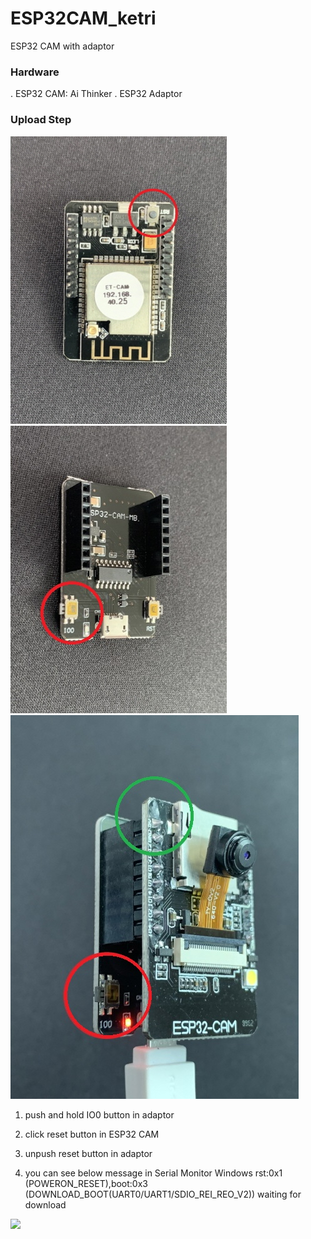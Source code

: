 # ESP32CAM_ketri
ESP32 CAM with adaptor

### Hardware
. ESP32 CAM: Ai Thinker
. ESP32 Adaptor

### Upload Step
<img src=Doc/2_ESP32_CAM_small.png> <img src=Doc/1_ESP32_Adaptor_small.jpeg>
<img src=Doc/all.jpeg>

1. push and hold IO0 button in adaptor   


2. click reset button in ESP32 CAM   


3. unpush reset button in adaptor   

4. you can see below message in Serial Monitor Windows
   rst:0x1 (POWERON_RESET),boot:0x3 (DOWNLOAD_BOOT(UART0/UART1/SDIO_REI_REO_V2))
   waiting for download
<img src=Doc/4_Serial Monitor.png>
